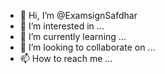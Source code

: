 - 👋 Hi, I’m @ExamsignSafdhar
- 👀 I’m interested in ...
- 🌱 I’m currently learning ...
- 💞️ I’m looking to collaborate on ...
- 📫 How to reach me ...

<!---
ExamsignSafdhar/ExamsignSafdhar is a ✨ special ✨ repository because its `README.md` (this file) appears on your GitHub profile.
You can click the Preview link to take a look at your changes.
--->
